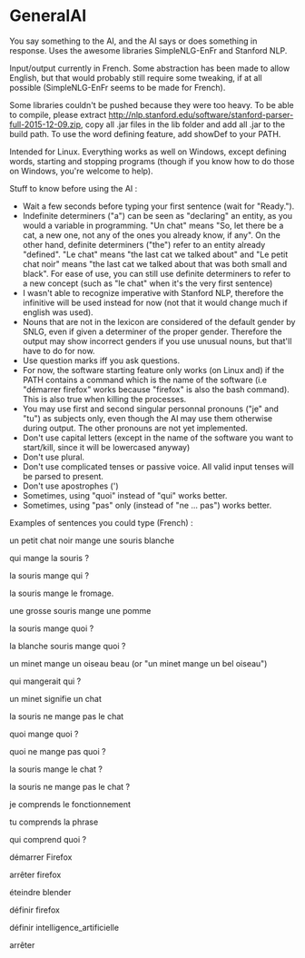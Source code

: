 # GeneralAI
You say something to the AI, and the AI says or does something in response. Uses the awesome libraries SimpleNLG-EnFr and Stanford NLP.

Input/output currently in French. Some abstraction has been made to allow English, but that would probably still require some tweaking, if at all possible (SimpleNLG-EnFr seems to be made for French).

Some libraries couldn't be pushed because they were too heavy. To be able to compile, please extract http://nlp.stanford.edu/software/stanford-parser-full-2015-12-09.zip, copy all .jar files in the lib folder and add all .jar to the build path.
To use the word defining feature, add showDef to your PATH.

Intended for Linux. Everything works as well on Windows, except defining words, starting and stopping programs (though if you know how to do those on Windows, you're welcome to help).


Stuff to know before using the AI :
- Wait a few seconds before typing your first sentence (wait for "Ready."). 
- Indefinite determiners ("a") can be seen as "declaring" an entity, as you would a variable in programming. "Un chat" means "So, let there be a cat, a new one, not any of the ones you already know, if any". On the other hand, definite determiners ("the") refer to an entity already "defined". "Le chat" means "the last cat we talked about" and "Le petit chat noir" means "the last cat we talked about that was both small and black". For ease of use, you can still use definite determiners to refer to a new concept (such as "le chat" when it's the very first sentence)
- I wasn't able to recognize imperative with Stanford NLP, therefore the infinitive will be used instead for now (not that it would change much if english was used).
- Nouns that are not in the lexicon are considered of the default gender by SNLG, even if given a determiner of the proper gender. Therefore the output may show incorrect genders if you use unusual nouns, but that'll have to do for now.
- Use question marks iff you ask questions.
- For now, the software starting feature only works (on Linux and) if the PATH contains a command which is the name of the software (i.e "démarrer firefox" works because "firefox" is also the bash command). This is also true when killing the processes.
- You may use first and second singular personnal pronouns ("je" and "tu") as subjects only, even though the AI may use them otherwise during output. The other pronouns are not yet implemented.
- Don't use capital letters (except in the name of the software you want to start/kill, since it will be lowercased anyway)
- Don't use plural.
- Don't use complicated tenses or passive voice. All valid input tenses will be parsed to present.
- Don't use apostrophes (')
- Sometimes, using "quoi" instead of "qui" works better.
- Sometimes, using "pas" only (instead of "ne ... pas") works better.

Examples of sentences you could type (French) :

un petit chat noir mange une souris blanche

qui mange la souris ?

la souris mange qui ?

la souris mange le fromage.

une grosse souris mange une pomme

la souris mange quoi ?

la blanche souris mange quoi ?

un minet mange un oiseau beau (or "un minet mange un bel oiseau")

qui mangerait qui ?

un minet signifie un chat

la souris ne mange pas le chat

quoi mange quoi ?

quoi ne mange pas quoi ?

la souris mange le chat ?

la souris ne mange pas le chat ?

je comprends le fonctionnement

tu comprends la phrase

qui comprend quoi ?

démarrer Firefox

arrêter firefox

éteindre blender

définir firefox

définir intelligence_artificielle

arrêter